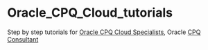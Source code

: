 # Oracle_CPQ_Cloud_tutorials
Step by step tutorials for [Oracle CPQ Cloud Specialists](https://www.cpqconsultant.com), Oracle [CPQ Consultant](https://www.cpqconsultant.com)
